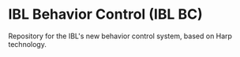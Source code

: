 # IBL Behavior Control (IBL BC)

Repository for the IBL's new behavior control system, based on Harp technology.
